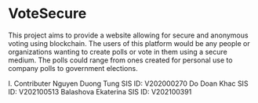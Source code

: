 # VoteSecure
This project aims to provide a website allowing for secure and anonymous voting using blockchain. The users of this platform would be any people or organizations wanting to create polls or vote in them using a secure medium. The polls could range from ones created for personal use to company polls to government elections.

I. Contributer
Nguyen Duong Tung SIS ID: V202000270
Do Doan Khac SIS ID: V202100513
Balashova Ekaterina SIS ID: V202100391

